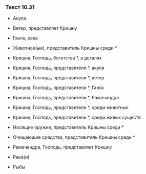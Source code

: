 ### Текст 10.31

- Акула

- Ветер, представляет Кришну

- Ганга, река

- Животное(ые), представитель Кришны среди *

- Кришна, Господь, богатства *, в деталях

- Кришна, Господь, представители *, акула

- Кришна, Господь, представители *, ветер

- Кришна, Господь, представители *, Ганга

- Кришна, Господь, представители *, Рамачандра

- Кришна, Господь, представители *, среди животных

- Кришна, Господь, представители *, среди живых существ

- Носящие оружие, представитель Кришны среди *

- Очищающие средства, представитель Кришны среди *

- Рамачандра, Господь, представляет Кришну

- Река(и)

- Рыбы
	
